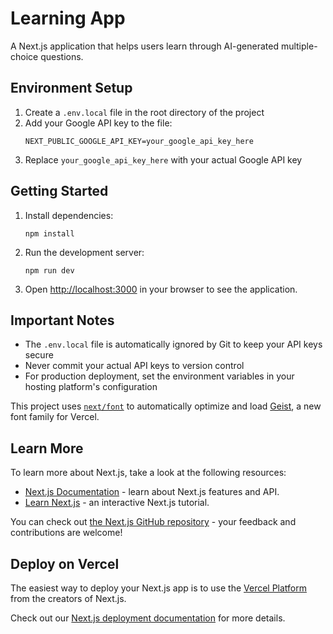 # Learning App

A Next.js application that helps users learn through AI-generated multiple-choice questions.

## Environment Setup

1. Create a `.env.local` file in the root directory of the project
2. Add your Google API key to the file:
   ```
   NEXT_PUBLIC_GOOGLE_API_KEY=your_google_api_key_here
   ```
3. Replace `your_google_api_key_here` with your actual Google API key

## Getting Started

1. Install dependencies:

   ```
   npm install
   ```

2. Run the development server:

   ```
   npm run dev
   ```

3. Open [http://localhost:3000](http://localhost:3000) in your browser to see the application.

## Important Notes

- The `.env.local` file is automatically ignored by Git to keep your API keys secure
- Never commit your actual API keys to version control
- For production deployment, set the environment variables in your hosting platform's configuration

This project uses [`next/font`](https://nextjs.org/docs/app/building-your-application/optimizing/fonts) to automatically optimize and load [Geist](https://vercel.com/font), a new font family for Vercel.

## Learn More

To learn more about Next.js, take a look at the following resources:

- [Next.js Documentation](https://nextjs.org/docs) - learn about Next.js features and API.
- [Learn Next.js](https://nextjs.org/learn) - an interactive Next.js tutorial.

You can check out [the Next.js GitHub repository](https://github.com/vercel/next.js) - your feedback and contributions are welcome!

## Deploy on Vercel

The easiest way to deploy your Next.js app is to use the [Vercel Platform](https://vercel.com/new?utm_medium=default-template&filter=next.js&utm_source=create-next-app&utm_campaign=create-next-app-readme) from the creators of Next.js.

Check out our [Next.js deployment documentation](https://nextjs.org/docs/app/building-your-application/deploying) for more details.
